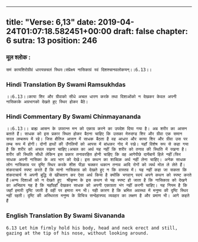 
---
title: "Verse: 6,13"
date: 2019-04-24T01:07:18.582451+00:00
draft: false
chapter: 6
sutra: 13
position: 246
---
### मूल श्लोक :
```
समं कायशिरोग्रीवं धारयन्नचलं स्थिरः।संप्रेक्ष्य नासिकाग्रं स्वं दिशश्चानवलोकयन्।।6.13।।

```

### Hindi Translation By Swami Ramsukhdas
```
।।6.13।।काया शिर और ग्रीवाको सीधे अचल धारण करके तथा दिशाओंको न देखकर केवल अपनी नासिकाके अग्रभागको देखते हुए स्थिर होकर बैठे।

```

### Hindi Commentary By Swami Chinmayananda
```
।।6.13।। बाह्य आसन के उपरान्त मन को एकाग्र करने का उपदेश दिया गया है। अब शरीर का आसन बताते हैं। साधक को इस प्रकार स्थित होकर बैठना चाहिए कि उसका मेरुदण्ड शिर और ग्रीवा एक समान सरल लम्बरूप में रहे। जिस क्षैतिज आसन में साधक बैठता है वह आधार और काया शिर और ग्रीवा उस पर लम्ब रूप में होगी। दोनों हाथों की उँगलियों को आपस में बांधकर गोद में रखे। यहाँ विशेष रूप से कहा गया है कि शरीर को अचल रखना चाहिए।अचल का अर्थ यह नहीं कि शरीर को तनाव की स्थिति में रखना है। शरीर की स्थिति सीधी लेकिन इस प्रकार तनावरहित होनी चाहिए कि वह आगेपीछे दायेंबायें हिले नहीं।फिर साधक अपनी नासिका के अग्र भाग को देखे। इस कथन का शाब्दिक अर्थ नहीं लेना चाहिए। अनेक साधक लोग नासिकाग्र पर दृष्टि स्थिर करके शीश पीड़ा चक्कर थकान तनाव आदि रोगों को व्यर्थ मोल ले लेते हैं। शंकराचार्य स्पष्ट करते हैं कि मानो नासिकाग्र को देखते हुए न कि वास्तव में। यह नहीं कहा जा सकता कि शंकराचार्य ने अपनी बुद्धि से खींचतान कर ऐसा अर्थ किया है क्योंकि भगवान् स्वयं अपने कथन को स्पष्ट करते हैं।अन्य दिशाओं को न देखते हुए  श्रीकृष्ण के इस कथन से यह स्पष्ट हो जाता है कि नासिकाग्र को देखने का अभिप्राय यह है कि यहाँवहाँ देखकर साधक को अपनी एकाग्रता भंग नहीं करनी चाहिए। यह नियम है कि जहाँ हमारी दृष्टि जाती है वहीं पर हमारा मन भी। यही कारण है कि भ्रमित अवस्था में मनुष्य की दृष्टि स्थिर नहीं रहती। दृष्टि की अस्थिरता मनुष्य के विचित्र सन्देहास्पद व्यवहार का लक्षण है और प्रमाण भी। आगे कहते हैं

```

### English Translation By Swami  Sivananda
```
6.13 Let him firmly hold his body, head and neck erect and still, gazing at the tip of his nose, without looking around.

```

